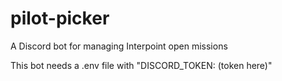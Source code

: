 # pilot-picker
A Discord bot for managing Interpoint open missions

This bot needs a .env file with "DISCORD_TOKEN: (token here)"
